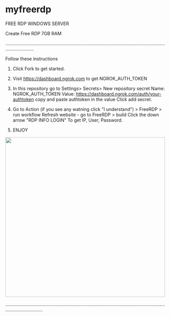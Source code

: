 # myfreerdp
FREE RDP WINDOWS SERVER

Create Free RDP 7GB RAM 

..................................................................................................................................................

Follow these instructions 

1) Click Fork to get started. 

2) Visit https://dashboard.ngrok.com to get NGROK_AUTH_TOKEN
 
3) In this repository go to Settings> Secrets> New repository secret Name: NGROK_AUTH_TOKEN Value: https://dashboard.ngrok.com/auth/your-authtoken copy and paste authtoken in the value Click add secret.

4) Go to Action (if you see any watning click "I understand") > FreeRDP > run workflow Refresh website - go to FreeRDP > build Click the down arrow "RDP INFO LOGIN" To get IP, User, Password.

5) ENJOY

<img src="https://media.giphy.com/media/diUKszNTUghVe/giphy.gif" width="500" height="500" />


.........................................................................................................................................................

